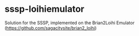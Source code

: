 # sssp-loihiemulator
Solution for the SSSP, implemented on the Brian2Loihi Emulator (https://github.com/sagacitysite/brian2_loihi) 
